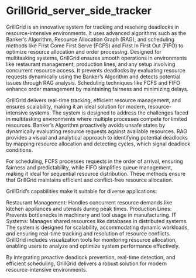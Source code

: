 # GrillGrid_server_side_tracker
GrillGrid is an innovative system for tracking and resolving deadlocks in resource-intensive environments. It uses advanced algorithms such as the Banker’s Algorithm, Resource Allocation Graph (RAG), and scheduling methods like First Come First Serve (FCFS) and First In First Out (FIFO) to optimize resource allocation and order processing.
Designed for multitasking systems, GrillGrid ensures smooth operations in environments like restaurant management, production lines, and any setup involving concurrent resource access. It prevents deadlocks by evaluating resource requests dynamically using the Banker’s Algorithm and detects potential issues through RAG analysis. Scheduling techniques like FCFS and FIFO enhance order management by maintaining fairness and minimizing delays.

GrillGrid delivers real-time tracking, efficient resource management, and ensures scalability, making it an ideal solution for modern, resource-intensive systems.
The system is designed to address the challenges faced in multitasking environments where multiple processes compete for limited resources. Banker’s Algorithm proactively avoids unsafe states by dynamically evaluating resource requests against available resources. RAG provides a visual and analytical approach to identifying potential deadlocks by mapping resource allocation and detecting cycles, which signal deadlock conditions.

For scheduling, FCFS processes requests in the order of arrival, ensuring fairness and predictability, while FIFO simplifies queue management, making it ideal for sequential resource distribution. These methods ensure that GrillGrid maintains efficient and conflict-free resource allocation.

GrillGrid’s capabilities make it suitable for diverse applications:

Restaurant Management: Handles concurrent resource demands like kitchen appliances and utensils during peak times.
Production Lines: Prevents bottlenecks in machinery and tool usage in manufacturing.
IT Systems: Manages shared resources like databases in distributed systems.
The system is designed for scalability, accommodating dynamic workloads, and ensuring real-time tracking and resolution of resource conflicts. GrillGrid includes visualization tools for monitoring resource allocation, enabling users to analyze and optimize system performance effectively.

By integrating proactive deadlock prevention, real-time detection, and efficient scheduling, GrillGrid delivers a robust solution for modern resource-intensive environments.
